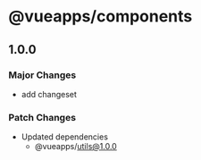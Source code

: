 # @vueapps/components

## 1.0.0

### Major Changes

- add changeset

### Patch Changes

- Updated dependencies
  - @vueapps/utils@1.0.0

